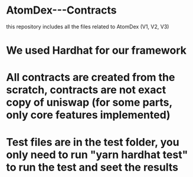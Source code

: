 # AtomDex---Contracts
this repository includes all the files related to AtomDex (V1, V2, V3)

# We used Hardhat for our framework
# All contracts are created from the scratch, contracts are not exact copy of uniswap (for some parts, only core features implemented)
# Test files are in the test folder, you only need to run "yarn hardhat test" to run the test and seet the results
